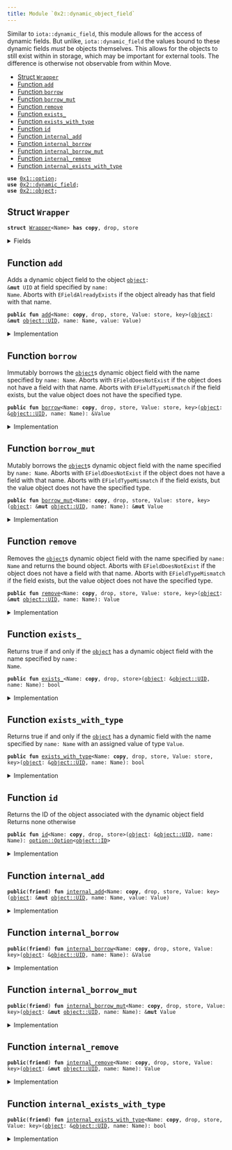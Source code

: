 ```yaml
---
title: Module `0x2::dynamic_object_field`
---
```


Similar to <code>iota::dynamic_field</code>, this module allows for the access of dynamic fields. But
unlike, <code>iota::dynamic_field</code> the values bound to these dynamic fields _must_ be objects
themselves. This allows for the objects to still exist within in storage, which may be important
for external tools. The difference is otherwise not observable from within Move.


-  [Struct `Wrapper`](#0x2_dynamic_object_field_Wrapper)
-  [Function `add`](#0x2_dynamic_object_field_add)
-  [Function `borrow`](#0x2_dynamic_object_field_borrow)
-  [Function `borrow_mut`](#0x2_dynamic_object_field_borrow_mut)
-  [Function `remove`](#0x2_dynamic_object_field_remove)
-  [Function `exists_`](#0x2_dynamic_object_field_exists_)
-  [Function `exists_with_type`](#0x2_dynamic_object_field_exists_with_type)
-  [Function `id`](#0x2_dynamic_object_field_id)
-  [Function `internal_add`](#0x2_dynamic_object_field_internal_add)
-  [Function `internal_borrow`](#0x2_dynamic_object_field_internal_borrow)
-  [Function `internal_borrow_mut`](#0x2_dynamic_object_field_internal_borrow_mut)
-  [Function `internal_remove`](#0x2_dynamic_object_field_internal_remove)
-  [Function `internal_exists_with_type`](#0x2_dynamic_object_field_internal_exists_with_type)


<pre><code><b>use</b> <a href="../move-stdlib/option.md#0x1_option">0x1::option</a>;
<b>use</b> <a href="../iota-framework/dynamic_field.md#0x2_dynamic_field">0x2::dynamic_field</a>;
<b>use</b> <a href="../iota-framework/object.md#0x2_object">0x2::object</a>;
</code></pre>



<a name="0x2_dynamic_object_field_Wrapper"></a>

## Struct `Wrapper`



<pre><code><b>struct</b> <a href="../iota-framework/dynamic_object_field.md#0x2_dynamic_object_field_Wrapper">Wrapper</a>&lt;Name&gt; <b>has</b> <b>copy</b>, drop, store
</code></pre>



<details>
<summary>Fields</summary>


<dl>
<dt>
<code>name: Name</code>
</dt>
<dd>

</dd>
</dl>


</details>

<a name="0x2_dynamic_object_field_add"></a>

## Function `add`

Adds a dynamic object field to the object <code><a href="../iota-framework/object.md#0x2_object">object</a>: &<b>mut</b> UID</code> at field specified by <code>name: Name</code>.
Aborts with <code>EFieldAlreadyExists</code> if the object already has that field with that name.


<pre><code><b>public</b> <b>fun</b> <a href="../iota-framework/dynamic_object_field.md#0x2_dynamic_object_field_add">add</a>&lt;Name: <b>copy</b>, drop, store, Value: store, key&gt;(<a href="../iota-framework/object.md#0x2_object">object</a>: &<b>mut</b> <a href="../iota-framework/object.md#0x2_object_UID">object::UID</a>, name: Name, value: Value)
</code></pre>



<details>
<summary>Implementation</summary>


<pre><code><b>public</b> <b>fun</b> <a href="../iota-framework/dynamic_object_field.md#0x2_dynamic_object_field_add">add</a>&lt;Name: <b>copy</b> + drop + store, Value: key + store&gt;(
    // we <b>use</b> &<b>mut</b> UID in several spots for access control
    <a href="../iota-framework/object.md#0x2_object">object</a>: &<b>mut</b> UID,
    name: Name,
    value: Value,
) {
    add_impl!(<a href="../iota-framework/object.md#0x2_object">object</a>, name, value)
}
</code></pre>



</details>

<a name="0x2_dynamic_object_field_borrow"></a>

## Function `borrow`

Immutably borrows the <code><a href="../iota-framework/object.md#0x2_object">object</a></code>s dynamic object field with the name specified by <code>name: Name</code>.
Aborts with <code>EFieldDoesNotExist</code> if the object does not have a field with that name.
Aborts with <code>EFieldTypeMismatch</code> if the field exists, but the value object does not have the
specified type.


<pre><code><b>public</b> <b>fun</b> <a href="../iota-framework/dynamic_object_field.md#0x2_dynamic_object_field_borrow">borrow</a>&lt;Name: <b>copy</b>, drop, store, Value: store, key&gt;(<a href="../iota-framework/object.md#0x2_object">object</a>: &<a href="../iota-framework/object.md#0x2_object_UID">object::UID</a>, name: Name): &Value
</code></pre>



<details>
<summary>Implementation</summary>


<pre><code><b>public</b> <b>fun</b> <a href="../iota-framework/dynamic_object_field.md#0x2_dynamic_object_field_borrow">borrow</a>&lt;Name: <b>copy</b> + drop + store, Value: key + store&gt;(
    <a href="../iota-framework/object.md#0x2_object">object</a>: &UID,
    name: Name,
): &Value {
    borrow_impl!(<a href="../iota-framework/object.md#0x2_object">object</a>, name)
}
</code></pre>



</details>

<a name="0x2_dynamic_object_field_borrow_mut"></a>

## Function `borrow_mut`

Mutably borrows the <code><a href="../iota-framework/object.md#0x2_object">object</a></code>s dynamic object field with the name specified by <code>name: Name</code>.
Aborts with <code>EFieldDoesNotExist</code> if the object does not have a field with that name.
Aborts with <code>EFieldTypeMismatch</code> if the field exists, but the value object does not have the
specified type.


<pre><code><b>public</b> <b>fun</b> <a href="../iota-framework/dynamic_object_field.md#0x2_dynamic_object_field_borrow_mut">borrow_mut</a>&lt;Name: <b>copy</b>, drop, store, Value: store, key&gt;(<a href="../iota-framework/object.md#0x2_object">object</a>: &<b>mut</b> <a href="../iota-framework/object.md#0x2_object_UID">object::UID</a>, name: Name): &<b>mut</b> Value
</code></pre>



<details>
<summary>Implementation</summary>


<pre><code><b>public</b> <b>fun</b> <a href="../iota-framework/dynamic_object_field.md#0x2_dynamic_object_field_borrow_mut">borrow_mut</a>&lt;Name: <b>copy</b> + drop + store, Value: key + store&gt;(
    <a href="../iota-framework/object.md#0x2_object">object</a>: &<b>mut</b> UID,
    name: Name,
): &<b>mut</b> Value {
    borrow_mut_impl!(<a href="../iota-framework/object.md#0x2_object">object</a>, name)
}
</code></pre>



</details>

<a name="0x2_dynamic_object_field_remove"></a>

## Function `remove`

Removes the <code><a href="../iota-framework/object.md#0x2_object">object</a></code>s dynamic object field with the name specified by <code>name: Name</code> and returns
the bound object.
Aborts with <code>EFieldDoesNotExist</code> if the object does not have a field with that name.
Aborts with <code>EFieldTypeMismatch</code> if the field exists, but the value object does not have the
specified type.


<pre><code><b>public</b> <b>fun</b> <a href="../iota-framework/dynamic_object_field.md#0x2_dynamic_object_field_remove">remove</a>&lt;Name: <b>copy</b>, drop, store, Value: store, key&gt;(<a href="../iota-framework/object.md#0x2_object">object</a>: &<b>mut</b> <a href="../iota-framework/object.md#0x2_object_UID">object::UID</a>, name: Name): Value
</code></pre>



<details>
<summary>Implementation</summary>


<pre><code><b>public</b> <b>fun</b> <a href="../iota-framework/dynamic_object_field.md#0x2_dynamic_object_field_remove">remove</a>&lt;Name: <b>copy</b> + drop + store, Value: key + store&gt;(
    <a href="../iota-framework/object.md#0x2_object">object</a>: &<b>mut</b> UID,
    name: Name,
): Value {
    remove_impl!(<a href="../iota-framework/object.md#0x2_object">object</a>, name)
}
</code></pre>



</details>

<a name="0x2_dynamic_object_field_exists_"></a>

## Function `exists_`

Returns true if and only if the <code><a href="../iota-framework/object.md#0x2_object">object</a></code> has a dynamic object field with the name specified by
<code>name: Name</code>.


<pre><code><b>public</b> <b>fun</b> <a href="../iota-framework/dynamic_object_field.md#0x2_dynamic_object_field_exists_">exists_</a>&lt;Name: <b>copy</b>, drop, store&gt;(<a href="../iota-framework/object.md#0x2_object">object</a>: &<a href="../iota-framework/object.md#0x2_object_UID">object::UID</a>, name: Name): bool
</code></pre>



<details>
<summary>Implementation</summary>


<pre><code><b>public</b> <b>fun</b> <a href="../iota-framework/dynamic_object_field.md#0x2_dynamic_object_field_exists_">exists_</a>&lt;Name: <b>copy</b> + drop + store&gt;(
    <a href="../iota-framework/object.md#0x2_object">object</a>: &UID,
    name: Name,
): bool {
    <b>let</b> key = <a href="../iota-framework/dynamic_object_field.md#0x2_dynamic_object_field_Wrapper">Wrapper</a> { name };
    field::exists_with_type&lt;<a href="../iota-framework/dynamic_object_field.md#0x2_dynamic_object_field_Wrapper">Wrapper</a>&lt;Name&gt;, ID&gt;(<a href="../iota-framework/object.md#0x2_object">object</a>, key)
}
</code></pre>



</details>

<a name="0x2_dynamic_object_field_exists_with_type"></a>

## Function `exists_with_type`

Returns true if and only if the <code><a href="../iota-framework/object.md#0x2_object">object</a></code> has a dynamic field with the name specified by
<code>name: Name</code> with an assigned value of type <code>Value</code>.


<pre><code><b>public</b> <b>fun</b> <a href="../iota-framework/dynamic_object_field.md#0x2_dynamic_object_field_exists_with_type">exists_with_type</a>&lt;Name: <b>copy</b>, drop, store, Value: store, key&gt;(<a href="../iota-framework/object.md#0x2_object">object</a>: &<a href="../iota-framework/object.md#0x2_object_UID">object::UID</a>, name: Name): bool
</code></pre>



<details>
<summary>Implementation</summary>


<pre><code><b>public</b> <b>fun</b> <a href="../iota-framework/dynamic_object_field.md#0x2_dynamic_object_field_exists_with_type">exists_with_type</a>&lt;Name: <b>copy</b> + drop + store, Value: key + store&gt;(
    <a href="../iota-framework/object.md#0x2_object">object</a>: &UID,
    name: Name,
): bool {
    exists_with_type_impl!&lt;_, Value&gt;(<a href="../iota-framework/object.md#0x2_object">object</a>, name)
}
</code></pre>



</details>

<a name="0x2_dynamic_object_field_id"></a>

## Function `id`

Returns the ID of the object associated with the dynamic object field
Returns none otherwise


<pre><code><b>public</b> <b>fun</b> <a href="../iota-framework/dynamic_object_field.md#0x2_dynamic_object_field_id">id</a>&lt;Name: <b>copy</b>, drop, store&gt;(<a href="../iota-framework/object.md#0x2_object">object</a>: &<a href="../iota-framework/object.md#0x2_object_UID">object::UID</a>, name: Name): <a href="../move-stdlib/option.md#0x1_option_Option">option::Option</a>&lt;<a href="../iota-framework/object.md#0x2_object_ID">object::ID</a>&gt;
</code></pre>



<details>
<summary>Implementation</summary>


<pre><code><b>public</b> <b>fun</b> <a href="../iota-framework/dynamic_object_field.md#0x2_dynamic_object_field_id">id</a>&lt;Name: <b>copy</b> + drop + store&gt;(
    <a href="../iota-framework/object.md#0x2_object">object</a>: &UID,
    name: Name,
): Option&lt;ID&gt; {
    <b>let</b> key = <a href="../iota-framework/dynamic_object_field.md#0x2_dynamic_object_field_Wrapper">Wrapper</a> { name };
    <b>if</b> (!field::exists_with_type&lt;<a href="../iota-framework/dynamic_object_field.md#0x2_dynamic_object_field_Wrapper">Wrapper</a>&lt;Name&gt;, ID&gt;(<a href="../iota-framework/object.md#0x2_object">object</a>, key)) <b>return</b> <a href="../move-stdlib/option.md#0x1_option_none">option::none</a>();
    <b>let</b> (_field, value_addr) = field::field_info&lt;<a href="../iota-framework/dynamic_object_field.md#0x2_dynamic_object_field_Wrapper">Wrapper</a>&lt;Name&gt;&gt;(<a href="../iota-framework/object.md#0x2_object">object</a>, key);
    <a href="../move-stdlib/option.md#0x1_option_some">option::some</a>(value_addr.to_id())
}
</code></pre>



</details>

<a name="0x2_dynamic_object_field_internal_add"></a>

## Function `internal_add`



<pre><code><b>public</b>(<b>friend</b>) <b>fun</b> <a href="../iota-framework/dynamic_object_field.md#0x2_dynamic_object_field_internal_add">internal_add</a>&lt;Name: <b>copy</b>, drop, store, Value: key&gt;(<a href="../iota-framework/object.md#0x2_object">object</a>: &<b>mut</b> <a href="../iota-framework/object.md#0x2_object_UID">object::UID</a>, name: Name, value: Value)
</code></pre>



<details>
<summary>Implementation</summary>


<pre><code><b>public</b>(package) <b>fun</b> <a href="../iota-framework/dynamic_object_field.md#0x2_dynamic_object_field_internal_add">internal_add</a>&lt;Name: <b>copy</b> + drop + store, Value: key&gt;(
    // we <b>use</b> &<b>mut</b> UID in several spots for access control
    <a href="../iota-framework/object.md#0x2_object">object</a>: &<b>mut</b> UID,
    name: Name,
    value: Value,
) {
    add_impl!(<a href="../iota-framework/object.md#0x2_object">object</a>, name, value)
}
</code></pre>



</details>

<a name="0x2_dynamic_object_field_internal_borrow"></a>

## Function `internal_borrow`



<pre><code><b>public</b>(<b>friend</b>) <b>fun</b> <a href="../iota-framework/dynamic_object_field.md#0x2_dynamic_object_field_internal_borrow">internal_borrow</a>&lt;Name: <b>copy</b>, drop, store, Value: key&gt;(<a href="../iota-framework/object.md#0x2_object">object</a>: &<a href="../iota-framework/object.md#0x2_object_UID">object::UID</a>, name: Name): &Value
</code></pre>



<details>
<summary>Implementation</summary>


<pre><code><b>public</b>(package) <b>fun</b> <a href="../iota-framework/dynamic_object_field.md#0x2_dynamic_object_field_internal_borrow">internal_borrow</a>&lt;Name: <b>copy</b> + drop + store, Value: key&gt;(
    <a href="../iota-framework/object.md#0x2_object">object</a>: &UID,
    name: Name,
): &Value {
    borrow_impl!(<a href="../iota-framework/object.md#0x2_object">object</a>, name)
}
</code></pre>



</details>

<a name="0x2_dynamic_object_field_internal_borrow_mut"></a>

## Function `internal_borrow_mut`



<pre><code><b>public</b>(<b>friend</b>) <b>fun</b> <a href="../iota-framework/dynamic_object_field.md#0x2_dynamic_object_field_internal_borrow_mut">internal_borrow_mut</a>&lt;Name: <b>copy</b>, drop, store, Value: key&gt;(<a href="../iota-framework/object.md#0x2_object">object</a>: &<b>mut</b> <a href="../iota-framework/object.md#0x2_object_UID">object::UID</a>, name: Name): &<b>mut</b> Value
</code></pre>



<details>
<summary>Implementation</summary>


<pre><code><b>public</b>(package) <b>fun</b> <a href="../iota-framework/dynamic_object_field.md#0x2_dynamic_object_field_internal_borrow_mut">internal_borrow_mut</a>&lt;Name: <b>copy</b> + drop + store, Value: key&gt;(
    <a href="../iota-framework/object.md#0x2_object">object</a>: &<b>mut</b> UID,
    name: Name,
): &<b>mut</b> Value {
    borrow_mut_impl!(<a href="../iota-framework/object.md#0x2_object">object</a>, name)
}
</code></pre>



</details>

<a name="0x2_dynamic_object_field_internal_remove"></a>

## Function `internal_remove`



<pre><code><b>public</b>(<b>friend</b>) <b>fun</b> <a href="../iota-framework/dynamic_object_field.md#0x2_dynamic_object_field_internal_remove">internal_remove</a>&lt;Name: <b>copy</b>, drop, store, Value: key&gt;(<a href="../iota-framework/object.md#0x2_object">object</a>: &<b>mut</b> <a href="../iota-framework/object.md#0x2_object_UID">object::UID</a>, name: Name): Value
</code></pre>



<details>
<summary>Implementation</summary>


<pre><code><b>public</b>(package) <b>fun</b> <a href="../iota-framework/dynamic_object_field.md#0x2_dynamic_object_field_internal_remove">internal_remove</a>&lt;Name: <b>copy</b> + drop + store, Value: key&gt;(
    <a href="../iota-framework/object.md#0x2_object">object</a>: &<b>mut</b> UID,
    name: Name,
): Value {
    remove_impl!(<a href="../iota-framework/object.md#0x2_object">object</a>, name)
}
</code></pre>



</details>

<a name="0x2_dynamic_object_field_internal_exists_with_type"></a>

## Function `internal_exists_with_type`



<pre><code><b>public</b>(<b>friend</b>) <b>fun</b> <a href="../iota-framework/dynamic_object_field.md#0x2_dynamic_object_field_internal_exists_with_type">internal_exists_with_type</a>&lt;Name: <b>copy</b>, drop, store, Value: key&gt;(<a href="../iota-framework/object.md#0x2_object">object</a>: &<a href="../iota-framework/object.md#0x2_object_UID">object::UID</a>, name: Name): bool
</code></pre>



<details>
<summary>Implementation</summary>


<pre><code><b>public</b>(package) <b>fun</b> <a href="../iota-framework/dynamic_object_field.md#0x2_dynamic_object_field_internal_exists_with_type">internal_exists_with_type</a>&lt;Name: <b>copy</b> + drop + store, Value: key&gt;(
    <a href="../iota-framework/object.md#0x2_object">object</a>: &UID,
    name: Name,
): bool {
    exists_with_type_impl!&lt;_, Value&gt;(<a href="../iota-framework/object.md#0x2_object">object</a>, name)
}
</code></pre>



</details>
